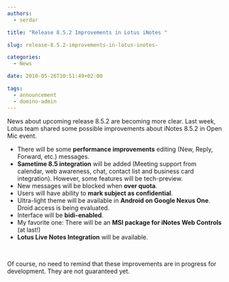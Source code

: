 ```yaml
---
authors:
  - serdar

title: "Release 8.5.2 Improvements in Lotus iNotes "

slug: release-8.5.2-improvements-in-lotus-inotes-

categories:
  - News

date: 2010-05-26T10:51:49+02:00

tags:
  - announcement
  - domino-admin
---
```


News about upcoming release 8.5.2 are becoming more clear. Last week, Lotus team shared some possible improvements about iNotes 8.5.2 in Open Mic event.

* There will be some **performance improvements** editing (New, Reply, Forward, etc.) messages.
* **Sametime 8.5 integration** will be added (Meeting support from calendar, web awareness, chat, contact list and business card integration). However, some features will be tech-preview.
* New messages will be blocked when **over quota**.
* Users will have ability to **mark subject as confidential**.
* Ultra-light theme will be available in **Android on Google Nexus One**. Droid access is being evaluated.
* Interface will be **bidi-enabled**.
* My favorite one: There will be an **MSI package for iNotes Web Controls** (at last!)
* **Lotus Live Notes Integration** will be available.

<br />

Of course, no need to remind that these improvements are in progress for development. They are not guaranteed yet.
